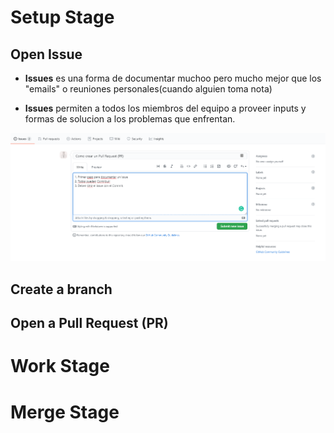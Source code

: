 # Setup Stage
## Open Issue
* **Issues** es una forma de documentar muchoo pero mucho mejor que los "emails" o reuniones personales(cuando alguien toma nota)

* **Issues** permiten a todos los miembros del equipo a proveer inputs y formas de solucion a los problemas que enfrentan.  

<img src="Issue.png" alt="REPO" width="900" title = "REPO"/>


## Create a branch
## Open a Pull Request (PR)

# Work Stage




# Merge Stage 
